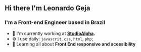 

## Hi there I'm Leonardo Geja
### I'm a Front-end Engineer based in Brazil

- 🏢 I'm currently working at **[StudioAlpha](http://www.studioalpha.com.br).**
- ⚙️ I use daily: `javascrit`, `css`, `html`, `php`;
- 🌱 Learning all about **Front End responsive and acessibility**
